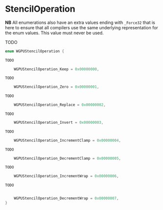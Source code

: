

# StencilOperation

**NB** All enumerations also have an extra values ending with `_Force32` that is here to ensure that all compilers use the same underlying representation for the enum values. This value must never be used.


TODO

```C
enum WGPUStencilOperation {
        
TODO

    WGPUStencilOperation_Keep = 0x00000000,
        
TODO

    WGPUStencilOperation_Zero = 0x00000001,
        
TODO

    WGPUStencilOperation_Replace = 0x00000002,
        
TODO

    WGPUStencilOperation_Invert = 0x00000003,
        
TODO

    WGPUStencilOperation_IncrementClamp = 0x00000004,
        
TODO

    WGPUStencilOperation_DecrementClamp = 0x00000005,
        
TODO

    WGPUStencilOperation_IncrementWrap = 0x00000006,
        
TODO


    WGPUStencilOperation_DecrementWrap = 0x00000007,
}
```
